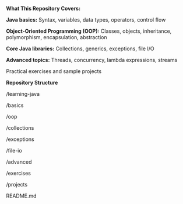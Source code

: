 **What This Repository Covers:**

**Java basics:** Syntax, variables, data types, operators, control flow

**Object-Oriented Programming (OOP):** Classes, objects, inheritance, polymorphism, encapsulation, abstraction

**Core Java libraries:** Collections, generics, exceptions, file I/O

**Advanced topics:** Threads, concurrency, lambda expressions, streams

Practical exercises and sample projects

**Repository Structure**

/learning-java

/basics

/oop

/collections

/exceptions

/file-io

/advanced

/exercises

/projects

README.md
